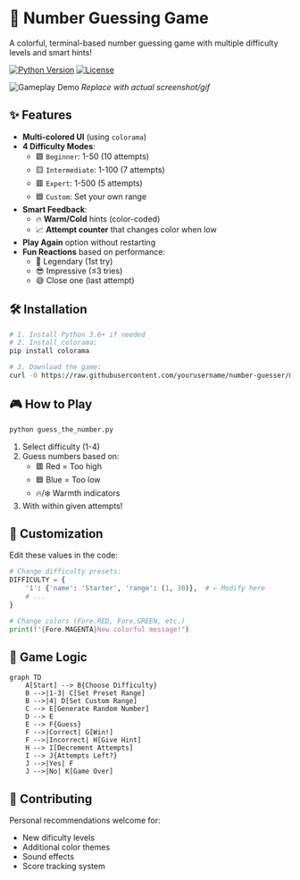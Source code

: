 # 🔢 Number Guessing Game

A colorful, terminal-based number guessing game with multiple difficulty levels and smart hints!

[![Python Version](https://img.shields.io/badge/Python-3.6%2B-blue)](https://python.org)
[![License](https://img.shields.io/badge/License-MIT-green)](LICENSE)

![Gameplay Demo](demo.gif) *Replace with actual screenshot/gif*

## ✨ Features
- **Multi-colored UI** (using `colorama`)
- **4 Difficulty Modes**:
  - 🟩 `Beginner`: 1-50 (10 attempts)
  - 🟨 `Intermediate`: 1-100 (7 attempts)
  - 🟥 `Expert`: 1-500 (5 attempts)
  - 🟦 `Custom`: Set your own range
- **Smart Feedback**:
  - 🔥 **Warm/Cold** hints (color-coded)
  - 📈 **Attempt counter** that changes color when low
- **Play Again** option without restarting
- **Fun Reactions** based on performance:
  - 🤯 Legendary (1st try)
  - 😎 Impressive (≤3 tries)
  - 😅 Close one (last attempt)

## 🛠️ Installation
```bash
# 1. Install Python 3.6+ if needed
# 2. Install colorama:
pip install colorama

# 3. Download the game:
curl -O https://raw.githubusercontent.com/yourusername/number-guesser/main/guess_the_number.py
```
## 🎮 How to Play
```bash
python guess_the_number.py
```
1. Select difficulty (1-4)
2. Guess numbers based on:
   - 🟥 Red = Too high
   - 🟦 Blue = Too low
   - 🔥/❄️ Warmth indicators
3. With within given attempts!

## 🎨 Customization
Edit these values in the code:
```python
# Change difficulty presets:
DIFFICULTY = {
    '1': {'name': 'Starter', 'range': (1, 30)},  # ← Modify here
    # ...
}

# Change colors (Fore.RED, Fore.GREEN, etc.)
print(f"{Fore.MAGENTA}New colorful message!")
```

## 📜 Game Logic

```mermaid
graph TD
    A[Start] --> B{Choose Difficulty}
    B -->|1-3| C[Set Preset Range]
    B -->|4| D[Set Custom Range]
    C --> E[Generate Random Number]
    D --> E
    E --> F{Guess}
    F -->|Correct| G[Win!]
    F -->|Incorrect| H[Give Hint]
    H --> I[Decrement Attempts]
    I --> J{Attempts Left?}
    J -->|Yes| F
    J -->|No| K[Game Over]
```

## 🤝 Contributing
Personal recommendations welcome for:
- New dificulty levels
- Additional color themes
- Sound effects
- Score tracking system

